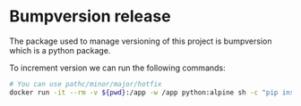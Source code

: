 # Bumpversion release
The package used to manage versioning of this project is bumpversion which is a python package.

To increment version we can run the following commands:
```sh
# You can use pathc/minor/major/hotfix
docker run -it --rm -v ${pwd}:/app -w /app python:alpine sh -c "pip install bumpversion && bumpversion minor --tag --commit --allow-dirty"
```
